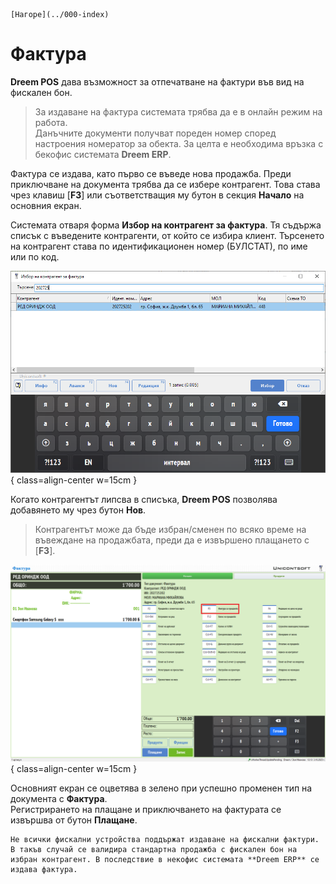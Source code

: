 ```{only} html
[Нагоре](../000-index)
```

# **Фактура**

**Dreem POS** дава възможност за отпечатване на фактури във вид на фискален бон.  

> За издаване на фактура системата трябва да е в онлайн режим на работа.  
Данъчните документи получват пореден номер според настроения номератор за обекта. За целта е необходима връзка с бекофис системата **Dreem ERP**.  

Фактура се издава, като първо се въведе нова продажба. Преди приключване на документа трябва да се избере контрагент. Това става чрез клавиш [**F3**] или съответстващия му бутон в секция **Начало** на основния екран.  

Системата отваря форма **Избор на контрагент за фактура**. Тя съдържа списък с въведените контрагенти, от който се избира клиент. Търсенето на контрагент става по идентификационен номер (БУЛСТАТ), по име или по код.  

![](903-pos-invoice1.png){ class=align-center w=15cm }

Когато контрагентът липсва в списъка, **Dreem POS** позволява добавянето му чрез бутон **Нов**.  

> Контрагентът може да бъде избран/сменен по всяко време на въвеждане на продажбата, преди да е извършено плащането с [**F3**].  

![](903-pos-invoice2.png){ class=align-center w=15cm }

Основният екран се оцветява в зелено при успешно променен тип на документа с **Фактура**.  
Регистрирането на плащане и приключването на фактурата се извършва от бутон **Плащане**.  

```{tip}
Не всички фискални устройства поддържат издаване на фискални фактури. В такъв случай се валидира стандартна продажба с фискален бон на избран контрагент. В последствие в некофис системата **Dreem ERP** се издава фактура.
```
